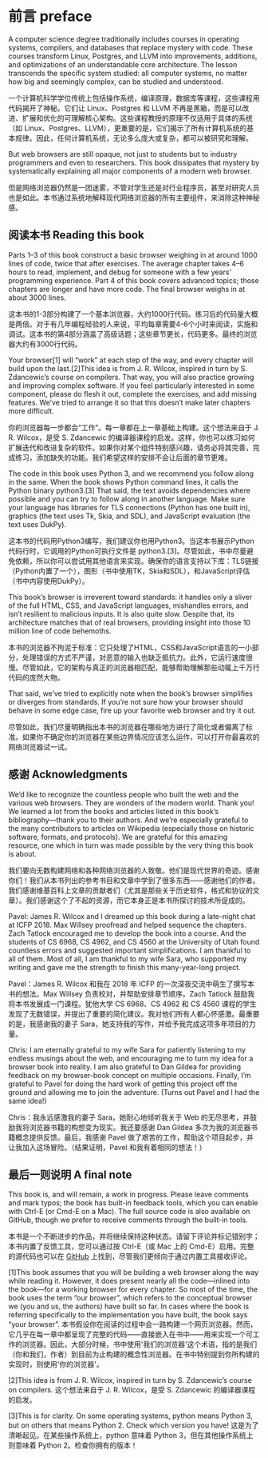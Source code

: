 # 前言 preface
A computer science degree traditionally includes courses in operating systems, compilers, and databases that replace mystery with code. These courses transform Linux, Postgres, and LLVM into improvements, additions, and optimizations of an understandable core architecture. The lesson transcends the specific system studied: all computer systems, no matter how big and seemingly complex, can be studied and understood.

一个计算机科学学位传统上包括操作系统，编译原理，数据库等课程，这些课程用代码揭开了神秘。它们让 Linux、Postgres 和 LLVM 不再是黑箱，而是可以改进、扩展和优化的可理解核心架构。这些课程教授的原理不仅适用于具体的系统（如 Linux、Postgres、LLVM），更重要的是，它们揭示了所有计算机系统的基本规律。因此，任何计算机系统，无论多么庞大或复杂，都可以被研究和理解。


But web browsers are still opaque, not just to students but to industry programmers and even to researchers. This book dissipates that mystery by systematically explaining all major components of a modern web browser.

但是网络浏览器仍然是一团迷雾，不管对学生还是对行业程序员，甚至对研究人员也是如此。本书通过系统地解释现代网络浏览器的所有主要组件，来消除这种神秘感。

## 阅读本书 Reading this book
Parts 1–3 of this book construct a basic browser weighing in at around 1000 lines of code, twice that after exercises. The average chapter takes 4–6 hours to read, implement, and debug for someone with a few years’ programming experience. Part 4 of this book covers advanced topics; those chapters are longer and have more code. The final browser weighs in at about 3000 lines.

这本书的1-3部分构建了一个基本浏览器，大约1000行代码。练习后的代码量大概是两倍。对于有几年编程经验的人来说，平均每章需要4-6个小时来阅读，实施和调试。这本书的第4部分涵盖了高级话题；这些章节更长，代码更多。最终的浏览器大约有3000行代码。


Your browser[1] will “work” at each step of the way, and every chapter will build upon the last.[2]This idea is from J. R. Wilcox, inspired in turn by S. Zdancewic’s course on compilers. That way, you will also practice growing and improving complex software. If you feel particularly interested in some component, please do flesh it out, complete the exercises, and add missing features. We’ve tried to arrange it so that this doesn’t make later chapters more difficult.

你的浏览器每一步都会“工作”。每一章都在上一章基础上构建。这个想法来自于 J. R. Wilcox，是受 S. Zdancewic 的编译器课程的启发。这样，你也可以练习如何扩展迭代和改进复杂的软件。如果你对某个组件特别感兴趣，请务必将其完善，完成练习，添加缺失的功能。我们希望这样的安排不会让后面的章节更难。


The code in this book uses Python 3, and we recommend you follow along in the same. When the book shows Python command lines, it calls the Python binary python3.[3] That said, the text avoids dependencies where possible and you can try to follow along in another language. Make sure your language has libraries for TLS connections (Python has one built in), graphics (the text uses Tk, Skia, and SDL), and JavaScript evaluation (the text uses DukPy).

这本书的代码用Python3编写，我们建议你也用Python3。当这本书展示Python代码行时，它调用的Python可执行文件是 python3.[3]。尽管如此，书中尽量避免依赖，所以你可以尝试用其他语言来实现。确保你的语言支持以下库：TLS链接（Python内置了一个），图形（书中使用TK，Skia和SDL），和JavaScript评估（书中内容使用DukPy）。


This book’s browser is irreverent toward standards: it handles only a sliver of the full HTML, CSS, and JavaScript languages, mishandles errors, and isn’t resilient to malicious inputs. It is also quite slow. Despite that, its architecture matches that of real browsers, providing insight into those 10 million line of code behemoths.

本书的浏览器不拘泥于标准：它只处理了HTML，CSS和JavaScript语言的一小部分，处理错误的方式不严谨，对恶意的输入也缺乏抵抗力。此外，它运行速度很慢。尽管如此，它的架构与真正的浏览器相匹配，能够帮助理解那些动辄上千万行代码的庞然大物。


That said, we’ve tried to explicitly note when the book’s browser simplifies or diverges from standards. If you’re not sure how your browser should behave in some edge case, fire up your favorite web browser and try it out.

尽管如此，我们尽量明确指出本书的浏览器在哪些地方进行了简化或者偏离了标准。如果你不确定你的浏览器在某些边界情况应该怎么运作，可以打开你最喜欢的网络浏览器试一试。


## 感谢 Acknowledgments
We’d like to recognize the countless people who built the web and the various web browsers. They are wonders of the modern world. Thank you! We learned a lot from the books and articles listed in this book’s bibliography—thank you to their authors. And we’re especially grateful to the many contributors to articles on Wikipedia (especially those on historic software, formats, and protocols). We are grateful for this amazing resource, one which in turn was made possible by the very thing this book is about.

我们要向无数构建网络和各种网络浏览器的人致敬。他们是现代世界的奇迹。感谢你们！我们从本书列出的参考书目和文章中学到了很多东西——感谢他们的作者。我们感谢维基百科上文章的贡献者们（尤其是那些关于历史软件，格式和协议的文章）。我们感谢这个了不起的资源，而它本身正是本书所探讨的技术所促成的。


Pavel: James R. Wilcox and I dreamed up this book during a late-night chat at ICFP 2018. Max Willsey proofread and helped sequence the chapters. Zach Tatlock encouraged me to develop the book into a course. And the students of CS 6968, CS 4962, and CS 4560 at the University of Utah found countless errors and suggested important simplifications. I am thankful to all of them. Most of all, I am thankful to my wife Sara, who supported my writing and gave me the strength to finish this many-year-long project.

Pavel：James R. Wilcox 和我在 2018 年 ICFP 的一次深夜交流中萌生了撰写本书的想法。Max Willsey 负责校对，并帮助安排章节顺序。Zach Tatlock 鼓励我将本书发展成一门课程。犹他大学 CS 6968、CS 4962 和 CS 4560 课程的学生发现了无数错误，并提出了重要的简化建议。我对他们所有人都心怀感激。最重要的是，我感谢我的妻子 Sara，她支持我的写作，并给予我完成这项多年项目的力量。


Chris: I am eternally grateful to my wife Sara for patiently listening to my endless musings about the web, and encouraging me to turn my idea for a browser book into reality. I am also grateful to Dan Gildea for providing feedback on my browser-book concept on multiple occasions. Finally, I’m grateful to Pavel for doing the hard work of getting this project off the ground and allowing me to join the adventure. (Turns out Pavel and I had the same idea!)

Chris：我永远感激我的妻子 Sara，她耐心地倾听我关于 Web 的无尽思考，并鼓励我将浏览器书籍的构想变为现实。我还要感谢 Dan Gildea 多次为我的浏览器书籍概念提供反馈。最后，我感谢 Pavel 做了艰苦的工作，帮助这个项目起步，并让我加入这场冒险。（结果证明，Pavel 和我有着相同的想法！）

## 最后一则说明 A final note

This book is, and will remain, a work in progress. Please leave comments and mark typos; the book has built-in feedback tools, which you can enable with Ctrl-E (or Cmd-E on a Mac). The full source code is also available on GitHub, though we prefer to receive comments through the built-in tools.

本书是一个不断进步的作品，并将继续保持这种状态。请留下评论并标记错别字；本书内置了反馈工具，您可以通过按 Ctrl-E（或 Mac 上的 Cmd-E）启用。完整的源代码也可以在 [GitHub](https://github.com/browserengineering/book) 上找到，尽管我们更倾向于通过内置工具接收评论。



[1]This book assumes that you will be building a web browser along the way while reading it. However, it does present nearly all the code—inlined into the book—for a working browser for every chapter. So most of the time, the book uses the term “our browser”, which refers to the conceptual browser we (you and us, the authors) have built so far. In cases where the book is referring specifically to the implementation you have built, the book says “your browser”.
本书假设你在阅读的过程中会一路构建一个网页浏览器。然而，它几乎在每一章中都呈现了完整的代码——直接嵌入在书中——用来实现一个可工作的浏览器。因此，大部分时候，书中使用'我们的浏览器'这个术语，指的是我们（你和我们，作者）到目前为止构建的概念性浏览器。在书中特别提到你所构建的实现时，则使用'你的浏览器'。

[2]This idea is from J. R. Wilcox, inspired in turn by S. Zdancewic’s course on compilers.
这个想法来自于 J. R. Wilcox，是受 S. Zdancewic 的编译器课程的启发。

[3]This is for clarity. On some operating systems, python means Python 3, but on others that means Python 2. Check which version you have!
这是为了清晰起见。在某些操作系统上，python 意味着 Python 3，但在其他操作系统上则意味着 Python 2。检查你拥有的版本！